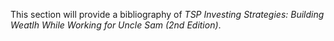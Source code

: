 This section will provide a bibliography of _TSP Investing Strategies: Building Weatlh While Working for Uncle Sam (2nd Edition)_.

